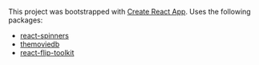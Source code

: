 This project was bootstrapped with [Create React App](https://github.com/facebook/create-react-app).
Uses the following packages:
  - [react-spinners](https://www.npmjs.com/package/react-spinners)
  - [themoviedb](https://developers.themoviedb.org/)
  - [react-flip-toolkit](https://github.com/aholachek/react-flip-toolkit)
